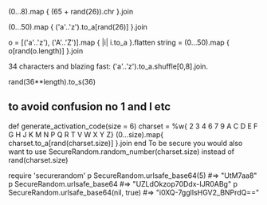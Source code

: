 (0...8).map { (65 + rand(26)).chr }.join

(0...50).map { ('a'..'z').to_a[rand(26)] }.join

o = [('a'..'z'), ('A'..'Z')].map { |i| i.to_a }.flatten
string = (0...50).map { o[rand(o.length)] }.join

34 characters and blazing fast: ('a'..'z').to_a.shuffle[0,8].join.

rand(36**length).to_s(36)

## to avoid confusion no 1 and l etc
def generate_activation_code(size = 6)
  charset = %w{ 2 3 4 6 7 9 A C D E F G H J K M N P Q R T V W X Y Z}
  (0...size).map{ charset.to_a[rand(charset.size)] }.join
end
To be secure you would also want to use SecureRandom.random_number(charset.size) instead of rand(charset.size)

require 'securerandom'
p SecureRandom.urlsafe_base64(5) #=> "UtM7aa8"
p SecureRandom.urlsafe_base64 #=> "UZLdOkzop70Ddx-IJR0ABg"
p SecureRandom.urlsafe_base64(nil, true) #=> "i0XQ-7gglIsHGV2_BNPrdQ=="